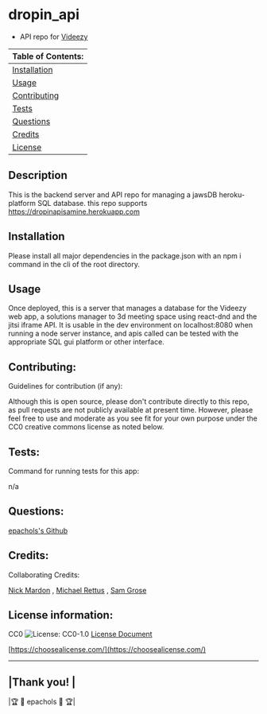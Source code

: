 # dropin_api
 - API repo for [Videezy](https://dropinsamine.herokuapp.com) 

  |      Table of Contents:       |
  |-------------------------------|
  | [Installation](#installation) |
  |        [Usage](#usage)        |
  | [Contributing](#contributing) |
  |     [Tests](#tests)           |
  |    [Questions](#questions)    |
  |    [Credits](#credits)        |
  |     [License](#license)       |
  
  ## Description
  
 This is the backend server and API repo for managing a jawsDB heroku-platform SQL database. this repo supports https://dropinapisamine.herokuapp.com
  
  ## Installation
  
 Please install all major dependencies in the package.json with an npm i command in the cli of the root directory.
  
  
  ## Usage 
  

  Once deployed, this is a server that manages a database for the Videezy web app, a solutions manager to 3d meeting space using react-dnd and the jitsi iframe API. It is usable in the dev environment on localhost:8080 when running a node server instance, and apis called can be tested with the appropriate SQL gui platform or other interface. 
  
  
  ## Contributing:
   
 Guidelines for contribution (if any): 

   Although this is open source, please don't contribute directly to this repo, as pull requests are not publicly available at present time.  However, please feel free to use and moderate as you see fit for your own purpose under the CC0 creative commons license as noted below.  
  
  
  ## Tests:
  Command for running tests for this app:
  
 n/a
  
  
  ## Questions:
  [epachols's Github](https://github.com/epachols/)
  
  
  ## Credits:
   Collaborating Credits:
  
 [Nick Mardon](https://github.com/NickMardon) , [Michael Rettus](https://github.com/rettus-code) , [Sam Grose](https://github.com/samugrose) 
  
  ## License information:
  
 
  CC0 ![License: CC0-1.0](https://licensebuttons.net/l/zero/1.0/80x15.png) [License Document](https://creativecommons.org/publicdomain/zero/1.0/)
  
  [https://choosealicense.com/](https://choosealicense.com/)
  
  ---
  
  |Thank you!         |
  --------------------
  |🏆 &#x1F981; epachols &#x1F981; 🏆|
  
